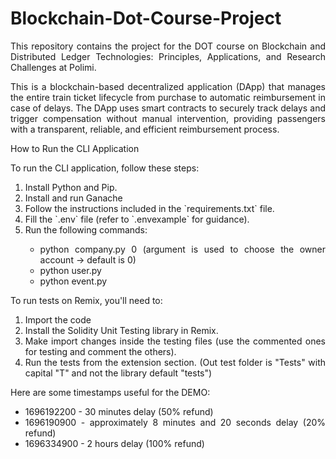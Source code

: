 # Blockchain-Dot-Course-Project
<div align="justify">
  <p>This repository contains the project for the DOT course on Blockchain and Distributed Ledger Technologies: Principles, Applications, and Research Challenges at Polimi.</p>
  <p>This is a blockchain-based decentralized application (DApp) that manages the entire train ticket lifecycle from purchase to automatic reimbursement in case of delays. 
    The DApp uses smart contracts to securely track delays and trigger compensation without manual intervention, providing passengers with a transparent, reliable, and efficient reimbursement process.</p>
</div>
How to Run the CLI Application
<div align="justify">
  <p>To run the CLI application, follow these steps:</p>
  <ol>
    <li>Install Python and Pip.</li>
    <li>Install and run Ganache</li>
    <li>Follow the instructions included in the `requirements.txt` file.</li>
    <li>Fill the `.env` file (refer to `.envexample` for guidance).</li>
    <li>Run the following commands:</li>
    <ul>
      <li>python company.py 0 (argument is used to choose the owner account -> default is 0)</li>
      <li>python user.py</li>
      <li>python event.py</li>
    </ul>
  </ol>
</div>

<div align="justify">
  <p>To run tests on Remix, you'll need to:</p>
  <ol>
    <li>Import the code</li>
    <li>Install the Solidity Unit Testing library in Remix.</li>
    <li>Make import changes inside the testing files (use the commented ones for testing and comment the others).</li>
    <li>Run the tests from the extension section. (Out test folder is "Tests" with capital "T" and not the library default "tests")</li>
  </ol>
</div>

</p>
<div align="justify">
  <p>Here are some timestamps useful for the DEMO:</p>
  <ul>
    <li>1696192200 - 30 minutes delay (50% refund)</li>
    <li>1696190900 - approximately 8 minutes and 20 seconds delay (20% refund)</li>
    <li>1696334900 - 2 hours delay (100% refund)</li>
  </ul>
</div>

